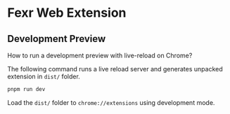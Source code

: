 # Fexr Web Extension

## Development Preview

How to run a development preview with live-reload on Chrome?

The following command runs a live reload server and generates unpacked extension in `dist/` folder.

```sh
pnpm run dev
```

Load the `dist/` folder to `chrome://extensions` using development mode.
